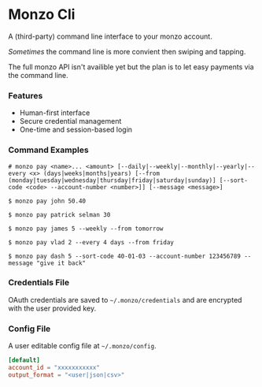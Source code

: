 # Monzo Cli
A (third-party) command line interface to your monzo account.

_Sometimes_ the command line is more convient then swiping and tapping.

The full monzo API isn't availible yet but the plan is to let easy
payments via the command line.

### Features
- Human-first interface
- Secure credential management
- One-time and session-based login

### Command Examples
```fish
# monzo pay <name>... <amount> [--daily|--weekly|--monthly|--yearly|--every <x> (days|weeks|months|years) [--from (monday|tuesday|wednesday|thursday|friday|saturday|sunday)] [--sort-code <code> --account-number <number>]] [--message <message>]

$ monzo pay john 50.40

$ monzo pay patrick selman 30

$ monzo pay james 5 --weekly --from tomorrow

$ monzo pay vlad 2 --every 4 days --from friday

$ monzo pay dash 5 --sort-code 40-01-03 --account-number 123456789 --message "give it back"
```


### Credentials File
OAuth credentials are saved to `~/.monzo/credentials` and are encrypted
with the user provided key.

### Config File
A user editable config file at `~/.monzo/config`.
```toml
[default]
account_id = "xxxxxxxxxxx"
output_format = "<user|json|csv>"
```
